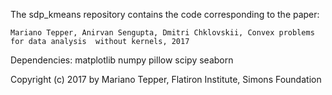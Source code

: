 The sdp_kmeans repository contains the code corresponding to the paper:

    Mariano Tepper, Anirvan Sengupta, Dmitri Chklovskii, Convex problems for data analysis  without kernels, 2017

Dependencies: matplotlib numpy pillow scipy seaborn

Copyright (c) 2017 by Mariano Tepper, Flatiron Institute, Simons Foundation
